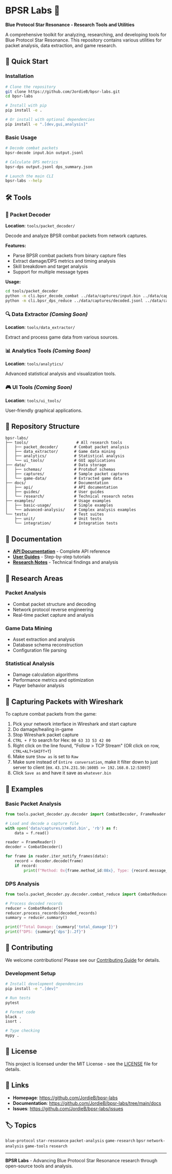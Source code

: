 # BPSR Labs 🧪

**Blue Protocol Star Resonance - Research Tools and Utilities**

A comprehensive toolkit for analyzing, researching, and developing tools for Blue Protocol Star Resonance. This repository contains various utilities for packet analysis, data extraction, and game research.

## 🚀 Quick Start

### Installation

```bash
# Clone the repository
git clone https://github.com/JordieB/bpsr-labs.git
cd bpsr-labs

# Install with pip
pip install -e .

# Or install with optional dependencies
pip install -e ".[dev,gui,analysis]"
```

### Basic Usage

```bash
# Decode combat packets
bpsr-decode input.bin output.jsonl

# Calculate DPS metrics
bpsr-dps output.jsonl dps_summary.json

# Launch the main CLI
bpsr-labs --help
```

## 🛠️ Tools

### 📡 Packet Decoder
**Location**: `tools/packet_decoder/`

Decode and analyze BPSR combat packets from network captures.

**Features:**
- Parse BPSR combat packets from binary capture files
- Extract damage/DPS metrics and timing analysis
- Skill breakdown and target analysis
- Support for multiple message types

**Usage:**
```bash
cd tools/packet_decoder
python -m cli.bpsr_decode_combat ../data/captures/input.bin ../data/captures/decoded.jsonl
python -m cli.bpsr_dps_reduce ../data/captures/decoded.jsonl ../data/captures/dps_summary.json
```

### 🔍 Data Extractor *(Coming Soon)*
**Location**: `tools/data_extractor/`

Extract and process game data from various sources.

### 📊 Analytics Tools *(Coming Soon)*
**Location**: `tools/analytics/`

Advanced statistical analysis and visualization tools.

### 🎮 UI Tools *(Coming Soon)*
**Location**: `tools/ui_tools/`

User-friendly graphical applications.

## 📁 Repository Structure

```
bpsr-labs/
├── tools/                     # All research tools
│   ├── packet_decoder/       # Combat packet analysis
│   ├── data_extractor/       # Game data mining
│   ├── analytics/            # Statistical analysis
│   └── ui_tools/             # GUI applications
├── data/                     # Data storage
│   ├── schemas/              # Protobuf schemas
│   ├── captures/             # Sample packet captures
│   └── game-data/            # Extracted game data
├── docs/                     # Documentation
│   ├── api/                  # API documentation
│   ├── guides/               # User guides
│   └── research/             # Technical research notes
├── examples/                 # Usage examples
│   ├── basic-usage/          # Simple examples
│   └── advanced-analysis/    # Complex analysis examples
└── tests/                    # Test suites
    ├── unit/                 # Unit tests
    └── integration/          # Integration tests
```

## 📖 Documentation

- **[API Documentation](docs/api/)** - Complete API reference
- **[User Guides](docs/guides/)** - Step-by-step tutorials
- **[Research Notes](docs/research/)** - Technical findings and analysis

## 🔬 Research Areas

### Packet Analysis
- Combat packet structure and decoding
- Network protocol reverse engineering
- Real-time packet capture and analysis

### Game Data Mining
- Asset extraction and analysis
- Database schema reconstruction
- Configuration file parsing

### Statistical Analysis
- Damage calculation algorithms
- Performance metrics and optimization
- Player behavior analysis

## 🎯 Capturing Packets with Wireshark

To capture combat packets from the game:

1. Pick your network interface in Wireshark and start capture
2. Do damage/healing in-game
3. Stop Wireshark packet capture
4. `CTRL + F` to search for Hex: `00 63 33 53 42 00`
5. Right click on the line found, "Follow > TCP Stream" (OR click on row, `CTRL+ALT+SHIFT+T`)
6. Make sure `Show as` is set to `Raw`
7. Make sure instead of `Entire conversation`, make it filter down to just server to client (ex. `43.174.231.50:16085 >> 192.168.0.12:53097`)
8. Click `Save as` and have it save as `whatever.bin`

## 🧪 Examples

### Basic Packet Analysis
```python
from tools.packet_decoder.py.decoder import CombatDecoder, FrameReader

# Load and decode a capture file
with open('data/captures/combat.bin', 'rb') as f:
    data = f.read()

reader = FrameReader()
decoder = CombatDecoder()

for frame in reader.iter_notify_frames(data):
    record = decoder.decode(frame)
    if record:
        print(f"Method: 0x{frame.method_id:08x}, Type: {record.message_type}")
```

### DPS Analysis
```python
from tools.packet_decoder.py.decoder.combat_reduce import CombatReducer

# Process decoded records
reducer = CombatReducer()
reducer.process_records(decoded_records)
summary = reducer.summary()

print(f"Total Damage: {summary['total_damage']}")
print(f"DPS: {summary['dps']:.2f}")
```

## 🤝 Contributing

We welcome contributions! Please see our [Contributing Guide](CONTRIBUTING.md) for details.

### Development Setup
```bash
# Install development dependencies
pip install -e ".[dev]"

# Run tests
pytest

# Format code
black .
isort .

# Type checking
mypy .
```

## 📄 License

This project is licensed under the MIT License - see the [LICENSE](LICENSE) file for details.

## 🔗 Links

- **Homepage**: https://github.com/JordieB/bpsr-labs
- **Documentation**: https://github.com/JordieB/bpsr-labs/tree/main/docs
- **Issues**: https://github.com/JordieB/bpsr-labs/issues

## 🏷️ Topics

`blue-protocol` `star-resonance` `packet-analysis` `game-research` `bpsr` `network-analysis` `game-tools` `research`

---

**BPSR Labs** - Advancing Blue Protocol Star Resonance research through open-source tools and analysis.
